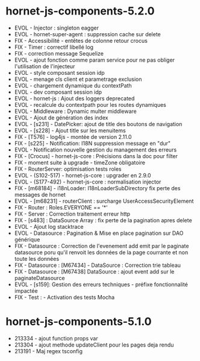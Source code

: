 # hornet-js-components-5.2.0

- EVOL - Injector : singleton eagger
- EVOL - hornet-super-agent : suppression cache sur delete
- FIX  - Accessibilité - entêtes de colonne retour crocus
- FIX  - Timer : correctif libellé log
- FIX  - correction message Sequelize
- EVOL - ajout fonction comme param service pour ne pas obliger l'utilisation de l'injecteur
- EVOL - style composant session idp
- EVOL - menage cls client et parametrage exclusion
- EVOL - chargement dynamique du contextPath
- EVOL - dev composant session idp
- EVOL - hornet-js : Ajout des loggers deprecated
- EVOL - recalcule du contextpath pour les routes dynamiques
- EVOL - Middleware : Dynamic multer middleware 
- EVOL - Ajout de génération des index
- EVOL - [s231] -  DatePicker: ajout de title des boutons de navigation
- EVOL - [s228] - Ajout title sur les menuitems
- FIX  - [T576] - log4js - montée de version 2.11.0
- FIX  - [s225] - Notification: I18N suppression message en "dur"
- EVOL - Notification nouvelle gestion du management des erreurs
- FIX  - [Crocus] - hornet-js-core : Précisions dans la doc pour filter
- FIX  - moment suite à upgrade - timeZone obligatoire
- FIX  - RouterServer: optimisation tests roles
- EVOL - (S102-517) - hornet-js-core : upgrader en 2.9.0
- EVOL - (S177-492) - hornet-js-core : normalisation injector
- FIX  - [m68184] - i18nLoader: I18nLoaderSubDirectory fix perte des messages de hornet
- EVOL - [m68231] - routerClient : surcharge UserAccessSecurityElement
- FIX  - Router : Roles.EVERYONE == '*'
- FIX  - Server : Correction traitement erreur http
- FIX  - [s483] : DataSource Array : fix perte de la pagination apres delete
- EVOL - Ajout log stacktrace
- EVOL - Datasource : Pagination & Mise en place pagination sur DAO générique
- FIX  - Datasource : Correction de l'evenement add emit par le paginate datasource poru qu'il renvoit les données de la page courrante et non toute les données
- FIX  - Datasource : [M67434] - DataSource : Correction trie tableau
- FIX  - Datasource : [M67438] DataSource : ajout event add sur le paginateDatasource
- EVOL - [s159]: Gestion des erreurs techniques - préfixe fonctionnalité impactée
- FIX  - Test : - Activation des tests Mocha

# hornet-js-components-5.1.0

-	213334	-	ajout function props var
-	213304	-	ajout methode updateClient pour les pages deja rendu
-	213191	-	Maj regex tsconfig


